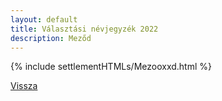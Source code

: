```yaml
---
layout: default
title: Választási névjegyzék 2022
description: Meződ
---
```


{% include settlementHTMLs/Mezooxxd.html %}

[Vissza](../)
